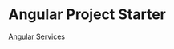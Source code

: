 # Angular Project Starter

[Angular Services](https://aregcode.com/blog/2019/angular-project-starter)